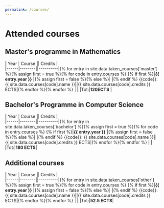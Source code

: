 ```yaml
---
permalink: /courses/
---
```


# Attended courses

## Master's programme in Mathematics

| Year | Course || Credits  |  
|------|--------||----------|{% for entry in site.data.taken_courses['master'] %}{% assign first = true %}{% for code in entry.courses %}
{% if first %}|**{{ entry.year }}** |{% assign first = false %}{% else %}| |{% endif %} {{code}}: {{ site.data.courses[code].name }}||{{ site.data.courses[code].credits }} ECTS|{% endfor %}{% endfor %}
| |  |Tot:|**120ECTS** |



## Bachelor's Programme in Computer Science

| Year | Course || Credits  |  
|------|--------||----------|{% for entry in site.data.taken_courses['bachelor'] %}{% assign first = true %}{% for code in entry.courses %}
{% if first %}|**{{ entry.year }}** |{% assign first = false %}{% else %}| |{% endif %} {{code}}: {{ site.data.courses[code].name }}||{{ site.data.courses[code].credits }} ECTS|{% endfor %}{% endfor %}
| |  |Tot:|**180 ECTS**|

## Additional courses

| Year | Course || Credits  |  
|------|--------||----------|{% for entry in site.data.taken_courses['other'] %}{% assign first = true %}{% for code in entry.courses %}
{% if first %}|**{{ entry.year }}** |{% assign first = false %}{% else %}| |{% endif %} {{code}}: {{ site.data.courses[code].name }}||{{ site.data.courses[code].credits }} ECTS|{% endfor %}{% endfor %}
| |  |Tot:|**52.5 ECTS**|
